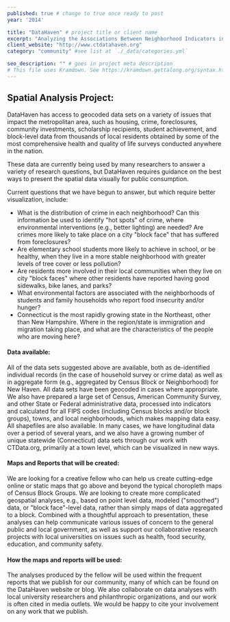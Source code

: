 ```yaml
---
published: true # change to true once ready to post
year: '2014'

title: "DataHaven" # project title or client name
excerpt: "Analyzing the Associations Between Neighborhood Indicators in the Greater New Haven and Valley Region" # shows on project list page
client_website: "http://www.ctdatahaven.org"
category: "community" #see list at `./_data/categories.yml`

seo_description: "" # goes in project meta description
# This file uses Kramdown. See https://kramdown.gettalong.org/syntax.html for syntax
---
```


## Spatial Analysis Project:
DataHaven has access to geocoded data sets on a variety of issues that impact the metropolitan area, such as housing, crime, foreclosures, community investments, scholarship recipients, student achievement, and block-level data from thousands of local residents obtained by some of the most comprehensive health and quality of life surveys conducted anywhere in the nation.

These data are currently being used by many researchers to answer a variety of research questions, but DataHaven requires guidance on the best ways to present the spatial data visually for public consumption.

Current questions that we have begun to answer, but which require better visualization, include:
- What is the distribution of crime in each neighborhood? Can this information be used to identify "hot spots" of crime, where environmental interventions (e.g., better lighting) are needed? Are crimes more likely to take place on a city "block face" that has suffered from foreclosures?
- Are elementary school students more likely to achieve in school, or be healthy, when they live in a more stable neighborhood with greater levels of tree cover or less pollution?
- Are residents more involved in their local communities when they live on city "block faces" where other residents have reported having good sidewalks, bike lanes, and parks?
- What environmental factors are associated with the neighborhoods of students and family households who report food insecurity and/or hunger?
- Connecticut is the most rapidly growing state in the Northeast, other than New Hampshire. Where in the region/state is immigration and migration taking place, and what are the characteristics of the people who are moving here?

#### Data available:
All of the data sets suggested above are available, both as de-identified individual records (in the case of household survey or crime data) as well as in aggregate form (e.g., aggregated by Census Block or Neighborhood) for New Haven. All data sets have been geocoded in cases where appropriate. We also have prepared a large set of Census, American Community Survey, and other State or Federal administrative data, processed into indicators and calculated for all FIPS codes (including Census blocks and/or block groups), towns, and local neighborhoods, which makes mapping data easy. All shapefiles are also available. In many cases, we have longitudinal data over a period of several years, and we also have a growing number of unique statewide (Connecticut) data sets through our work with CTData.org, primarily at a town level, which can be visualized in new ways.

#### Maps and Reports that will be created:
We are looking for a creative fellow who can help us create cutting-edge online or static maps that go above and beyond the typical choropleth maps of Census Block Groups. We are looking to create more complicated geospatial analyses, e.g., based on point level data, modeled ("smoothed") data, or "block face"-level data, rather than simply maps of data aggregated to a block. Combined with a thoughtful approach to presentation, these analyses can help communicate various issues of concern to the general public and local government, as well as support our collaborative research projects with local universities on issues such as health, food security, education, and community safety.

#### How the maps and reports will be used:
The analyses produced by the fellow will be used within the frequent reports that we publish for our community, many of which can be found on the DataHaven website or blog. We also collaborate on data analyses with local university researchers and philanthropic organizations, and our work is often cited in media outlets. We would be happy to cite your involvement on any work that we publish.
